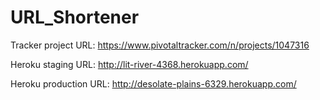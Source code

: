 URL_Shortener
=============

Tracker project URL:
https://www.pivotaltracker.com/n/projects/1047316

Heroku staging URL:
http://lit-river-4368.herokuapp.com/

Heroku production URL:
http://desolate-plains-6329.herokuapp.com/